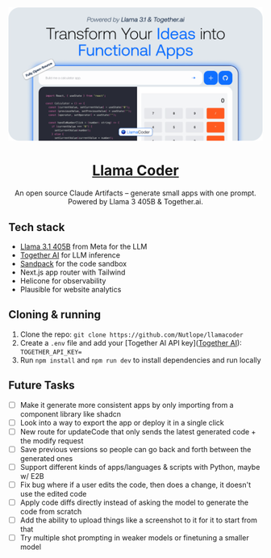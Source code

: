 <a href="https://www.llamacoder.io">
  <img alt="Llama Coder" src="./public/og-image.png">
  <h1 align="center">Llama Coder</h1>
</a>

<p align="center">
  An open source Claude Artifacts – generate small apps with one prompt. Powered by Llama 3 405B & Together.ai.
</p>

## Tech stack

- [Llama 3.1 405B](https://ai.meta.com/blog/meta-llama-3-1/) from Meta for the LLM
- [Together AI](https://dub.sh/together-ai) for LLM inference
- [Sandpack](https://sandpack.codesandbox.io/) for the code sandbox
- Next.js app router with Tailwind
- Helicone for observability
- Plausible for website analytics

## Cloning & running

1. Clone the repo: `git clone https://github.com/Nutlope/llamacoder`
2. Create a `.env` file and add your [Together AI API key]([Together AI](https://dub.sh/together-ai)): `TOGETHER_API_KEY=`
3. Run `npm install` and `npm run dev` to install dependencies and run locally

## Future Tasks

- [ ] Make it generate more consistent apps by only importing from a component library like shadcn
- [ ] Look into a way to export the app or deploy it in a single click
- [ ] New route for updateCode that only sends the latest generated code + the modify request
- [ ] Save previous versions so people can go back and forth between the generated ones
- [ ] Support different kinds of apps/languages & scripts with Python, maybe w/ E2B
- [ ] Fix bug where if a user edits the code, then does a change, it doesn't use the edited code
- [ ] Apply code diffs directly instead of asking the model to generate the code from scratch
- [ ] Add the ability to upload things like a screenshot to it for it to start from that
- [ ] Try multiple shot prompting in weaker models or finetuning a smaller model
